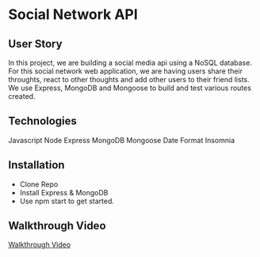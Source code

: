 # Social Network API 

## User Story

In this project, we are building a social media api using a NoSQL database. For this social network web application, we are having users share their throughts, react to other thoughts and add other users to their friend lists. We use Express, MongoDB and Mongoose to build and test various routes created. 

## Technologies 

Javascript
Node
Express
MongoDB
Mongoose
Date Format
Insomnia

## Installation 

- Clone Repo
- Install Express & MongoDB 
- Use npm start to get started.

## Walkthrough Video

[Walkthrough Video]()

